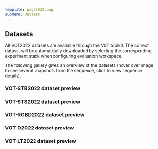 ```yaml
---
template: page2022.pug
submenu: Dataset
---
```


## Datasets
 
All VOT2022 datasets are available through the VOT toolkit. The correct dataset will be automatically downloaded by selecting the corresponding experiment stack when configuring evaluation workspace.

The following gallery gives an overview of the datasets (hover over image to see several snapshots from the sequence, click to view sequence details).
 
### VOT-STB2022 dataset preview

<div class="gallery" data-votdataset="https://data.votchallenge.net/vot2022/stb/description.json" ></div>

### VOT-STS2022 dataset preview

<div class="gallery" data-votdataset="https://data.votchallenge.net/vot2022/sts/description.json" ></div>

### VOT-RGBD2022 dataset preview

<div class="gallery" data-votdataset="https://data.votchallenge.net/vot2022/rgbd/description.json" ></div>

### VOT-D2022 dataset preview

<div class="gallery" data-votdataset="https://data.votchallenge.net/vot2022/depth/description.json" ></div>

### VOT-LT2022 dataset preview

<div class="gallery" data-votdataset="https://data.votchallenge.net/vot2022/lt/description.json" ></div>
